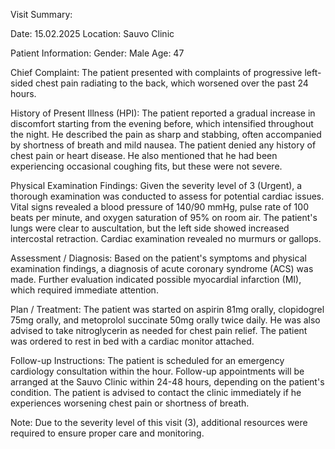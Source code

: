 Visit Summary:

Date: 15.02.2025
Location: Sauvo Clinic

Patient Information:
Gender: Male
Age: 47

Chief Complaint:
The patient presented with complaints of progressive left-sided chest pain radiating to the back, which worsened over the past 24 hours.

History of Present Illness (HPI):
The patient reported a gradual increase in discomfort starting from the evening before, which intensified throughout the night. He described the pain as sharp and stabbing, often accompanied by shortness of breath and mild nausea. The patient denied any history of chest pain or heart disease. He also mentioned that he had been experiencing occasional coughing fits, but these were not severe.

Physical Examination Findings:
Given the severity level of 3 (Urgent), a thorough examination was conducted to assess for potential cardiac issues. Vital signs revealed a blood pressure of 140/90 mmHg, pulse rate of 100 beats per minute, and oxygen saturation of 95% on room air. The patient's lungs were clear to auscultation, but the left side showed increased intercostal retraction. Cardiac examination revealed no murmurs or gallops.

Assessment / Diagnosis:
Based on the patient's symptoms and physical examination findings, a diagnosis of acute coronary syndrome (ACS) was made. Further evaluation indicated possible myocardial infarction (MI), which required immediate attention.

Plan / Treatment:
The patient was started on aspirin 81mg orally, clopidogrel 75mg orally, and metoprolol succinate 50mg orally twice daily. He was also advised to take nitroglycerin as needed for chest pain relief. The patient was ordered to rest in bed with a cardiac monitor attached.

Follow-up Instructions:
The patient is scheduled for an emergency cardiology consultation within the hour. Follow-up appointments will be arranged at the Sauvo Clinic within 24-48 hours, depending on the patient's condition. The patient is advised to contact the clinic immediately if he experiences worsening chest pain or shortness of breath.

Note: Due to the severity level of this visit (3), additional resources were required to ensure proper care and monitoring.